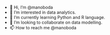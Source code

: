 - 👋 Hi, I’m @manoboda
- 👀 I’m interested in data analytics. 
- 🌱 I’m currently learning Python and R language. 
- 💞️ I’m looking to collaborate on data modelling. 
- 📫 How to reach me @manoboda

<!---
manoboda/manoboda is a ✨ special ✨ repository because its `README.md` (this file) appears on your GitHub profile.
You can click the Preview link to take a look at your changes.
--->
